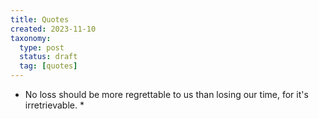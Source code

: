 ```yaml
---
title: Quotes
created: 2023-11-10
taxonomy:
  type: post
  status: draft
  tag: [quotes]
---
```


* No loss should be more regrettable to us than losing our time, for it's irretrievable.
    * 